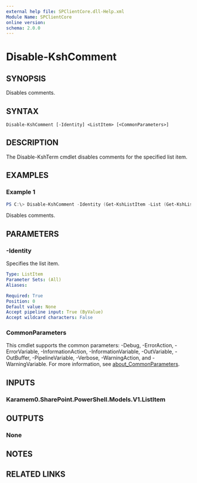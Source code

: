 ```yaml
---
external help file: SPClientCore.dll-Help.xml
Module Name: SPClientCore
online version:
schema: 2.0.0
---
```


# Disable-KshComment

## SYNOPSIS
Disables comments.

## SYNTAX

```
Disable-KshComment [-Identity] <ListItem> [<CommonParameters>]
```

## DESCRIPTION
The Disable-KshTerm cmdlet disables comments for the specified list item.

## EXAMPLES

### Example 1
```powershell
PS C:\> Disable-KshComment -Identity (Get-KshListItem -List (Get-KshList -ListTitle 'Site Pages') -ItemId 1)
```

Disables comments.

## PARAMETERS

### -Identity
Specifies the list item.

```yaml
Type: ListItem
Parameter Sets: (All)
Aliases:

Required: True
Position: 0
Default value: None
Accept pipeline input: True (ByValue)
Accept wildcard characters: False
```

### CommonParameters
This cmdlet supports the common parameters: -Debug, -ErrorAction, -ErrorVariable, -InformationAction, -InformationVariable, -OutVariable, -OutBuffer, -PipelineVariable, -Verbose, -WarningAction, and -WarningVariable. For more information, see [about_CommonParameters](http://go.microsoft.com/fwlink/?LinkID=113216).

## INPUTS

### Karamem0.SharePoint.PowerShell.Models.V1.ListItem

## OUTPUTS

### None

## NOTES

## RELATED LINKS
